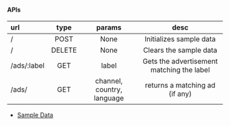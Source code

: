 #### APIs

| url         | type   | params                     | desc                                      |
|:------------|:------:|:--------------------------:|:-----------------------------------------:|
| /           | POST   | None                       | Initializes sample data
| /           | DELETE | None                       | Clears the sample data
| /ads/:label | GET    | label                      | Gets the advertisement matching the label
| /ads/       | GET    | channel, country, language | returns a matching ad (if any)

* [Sample Data](sample-data.md)
